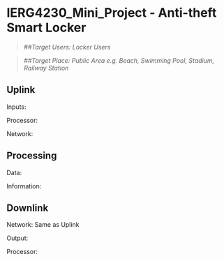 # IERG4230_Mini_Project - Anti-theft Smart Locker

> ##*Target Users: Locker Users*

> ##*Target Place: Public Area e.g. Beach, Swimming Pool, Stadium, Railway Station*

## Uplink 
Inputs:

Processor:

Network:

## Processing
Data:

Information:

## Downlink

Network: Same as Uplink

Output:

Processor:
